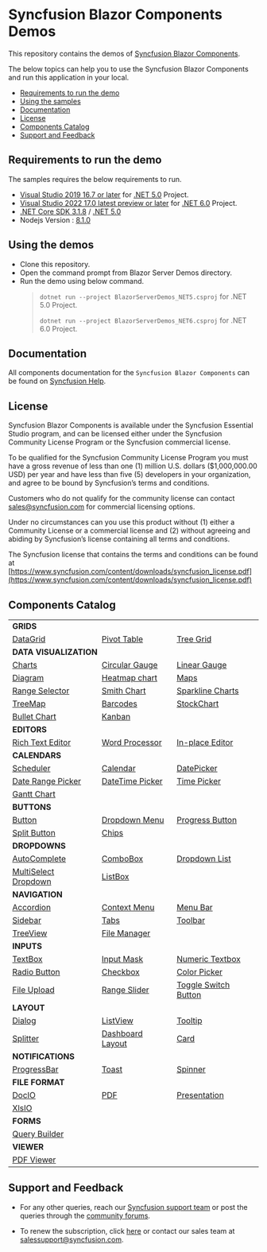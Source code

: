 # Syncfusion Blazor Components Demos

This repository contains the demos of [Syncfusion Blazor Components](https://blazor.syncfusion.com/demos/).

The below topics can help you to use the Syncfusion Blazor Components and run this application in your local.

* [Requirements to run the demo](#requirements-to-run-the-demo)
* [Using the samples](#using-the-samples)
* [Documentation](#documentation)
* [License](#license)
* [Components Catalog](#components-catalog)
* [Support and Feedback](#support-and-feedback)

## Requirements to run the demo

The samples requires the below requirements to run.

* [Visual Studio 2019 16.7 or later](https://visualstudio.microsoft.com/vs/preview/) for [.NET 5.0](https://dotnet.microsoft.com/download/dotnet/5.0) Project.
* [Visual Studio 2022 17.0 latest preview or later](https://visualstudio.microsoft.com/vs/preview/) for [.NET 6.0](https://dotnet.microsoft.com/en-us/download/dotnet/6.0) Project.
* [.NET Core SDK 3.1.8](https://dotnet.microsoft.com/download/dotnet-core/3.1) / [.NET 5.0](https://dotnet.microsoft.com/download/dotnet/5.0)
* Nodejs Version : [8.1.0](https://nodejs.org/download/release/v8.1.0/)

## Using the demos

* Clone this repository.
* Open the command prompt from Blazor Server Demos directory.
* Run the demo using below command.
   >`dotnet run --project BlazorServerDemos_NET5.csproj` for .NET 5.0 Project.
   >
   >`dotnet run --project BlazorServerDemos_NET6.csproj` for .NET 6.0 Project.

## Documentation

All components documentation for the `Syncfusion Blazor Components` can be found on [Syncfusion Help](https://blazor.syncfusion.com/documentation/introduction/).

## License

Syncfusion Blazor Components is available under the Syncfusion Essential Studio program,  and can be licensed either under the Syncfusion Community License Program or the Syncfusion commercial license.

To be qualified for the Syncfusion Community License Program you must have a gross revenue of less than one (1) million U.S. dollars ($1,000,000.00 USD) per year and have less than five (5) developers in your organization, and agree to be bound by Syncfusion’s terms and conditions.

Customers who do not qualify for the community license can contact sales@syncfusion.com for commercial licensing options.

Under no circumstances can you use this product without (1) either a Community License or a commercial license and (2) without agreeing and abiding by Syncfusion’s license containing all terms and conditions.

The Syncfusion license that contains the terms and conditions can be found at
[https://www.syncfusion.com/content/downloads/syncfusion_license.pdf](https://www.syncfusion.com/content/downloads/syncfusion_license.pdf)

## Components Catalog

<table>
    <tr>
        <td colspan="3" rowspan="1">
            <b>GRIDS<b>
        </td>
    </tr>
    <tr>
        <td>
            <a href="Common/Pages/Grid">DataGrid</a>
        </td>
        <td>
            <a href="Common/Pages/PivotView">Pivot Table</a>
        </td>
        <td>
            <a href="Common/Pages/TreeGrid">Tree Grid</a>
        </td>
    </tr>
    <tr>
        <td colspan="3" rowspan="1">
            <b>DATA VISUALIZATION<b>
        </td>
    </tr>
    <tr>
        <td>
            <a href="Common/Pages/Charts">Charts</a>
        </td>
        <td>
            <a href="Common/Pages/CircularGauge">Circular Gauge</a>
        </td>
        <td>
            <a href="Common/Pages/LinearGauge">Linear Gauge</a>
        </td>
    </tr>
    <tr>
        <td>
            <a href="Common/Pages/Diagram">Diagram</a>
        </td>
        <td>
            <a href="Common/Pages/HeatMapChart">Heatmap chart</a>
        </td>
        <td>
            <a href="Common/Pages/Maps">Maps</a>
        </td>
    </tr>
    <tr>
        <td>
            <a href="Common/Pages/Charts/RangeNavigator">Range Selector</a>
        </td>
        <td>
            <a href="Common/Pages/Charts/SmithChart">Smith Chart</a>
        </td>
        <td>
            <a href="Common/Pages/Charts/Sparkline">Sparkline Charts</a>
        </td>
    </tr>
    <tr>
        <td>
            <a href="Common/Pages/TreeMap">TreeMap</a>
        </td>
        <td>
            <a href="Common/Pages/Barcodes">Barcodes</a>
        </td>
        <td>
            <a href="Common/Pages/Charts/StockChart">StockChart</a>
        </td>
    </tr>
    <tr>
        <td>
            <a href="Common/Pages/Charts/BulletChart">Bullet Chart</a>
        </td>
        <td>
            <a href="Common/Pages/Kanban">Kanban</a>
        </td>
        <td></td>
    </tr>
    <tr>
        <td colspan="3" rowspan="1">
            <b>EDITORS<b>
        </td>
    </tr>
    <tr>
        <td>
            <a href="Common/Pages/RichTextEditor">Rich Text Editor</a>
        </td>
        <td>
            <a href="Common/Pages/DocumentEditor">Word Processor</a>
        </td>
        <td>
            <a href="Common/Pages/Editors/InPlaceEditor">In-place Editor</a>
        </td>
    </tr>
    <tr>
        <td colspan="3" rowspan="1">
            <b>CALENDARS<b>
        </td>
    </tr>
    <tr>
        <td>
            <a href="Common/Pages/Schedule">Scheduler</a>
        </td>
        <td>
            <a href="Common/Pages/Calendars/Calendar">Calendar</a>
        </td>
        <td>
            <a href="Common/Pages/Calendars/DatePicker">DatePicker</a>
        </td>
    </tr>
    <tr>
        <td>
            <a href="Common/Pages/Calendars/DateRangePicker">Date Range Picker</a>
        </td>
        <td>
            <a href="Common/Pages/Calendars/DateTimePicker">DateTime Picker</a>
        </td>
        <td>
            <a href="Common/Pages/Calendars/TimePicker">Time Picker</a>
        </td>
    </tr>
    <tr>
        <td>
            <a href="Common/Pages/GanttChart">Gantt Chart</a>
        </td>
        <td>
        </td>
        <td>
        </td>
    </tr>
    <tr>
        <td colspan="3" rowspan="1">
            <b>BUTTONS<b>
        </td>
    </tr>
    <tr>
        <td>
            <a href="Common/Pages/Buttons/Button">Button</a>
        </td>
        <td>
            <a href="Common/Pages/Buttons/Button/DropDownButton.razor">Dropdown Menu</a>
        </td>
        <td>
            <a href="Common/Pages/Buttons/Button/ProgressButton.razor">Progress Button</a>
        </td>
    </tr>
    <tr>
        <td>
            <a href="Common/Pages/Buttons/Button/SplitButton.razor">Split Button</a>
        </td>
        <td>
            <a href="Common/Pages/Buttons/Chips">Chips</a>
        </td>
        <td></td>
    </tr>
    <tr>
        <td colspan="3" rowspan="1">
            <b>DROPDOWNS<b>
        </td>
    </tr>
    <tr>
        <td>
            <a href="Common/Pages/DropDowns/AutoComplete">AutoComplete</a>
        </td>
        <td>
            <a href="Common/Pages/DropDowns/ComboBox">ComboBox</a>
        </td>
        <td>
            <a href="Common/Pages/DropDowns/DropDownList">Dropdown List</a>
        </td>
    </tr>
    <tr>
        <td>
            <a href="Common/Pages/DropDowns/MultiSelect">MultiSelect Dropdown</a>
        </td>
        <td>
            <a href="Common/Pages/DropDowns/ListBox">ListBox</a>
        </td>
        <td></td>
    </tr>
    <tr>
        <td colspan="3" rowspan="1">
            <b>NAVIGATION<b>
        </td>
    </tr>
    <tr>
        <td>
            <a href="Common/Pages/Navigations/Accordion">Accordion</a>
        </td>
        <td>
            <a href="Common/Pages/Navigations/ContextMenu">Context Menu</a>
        </td>
        <td>
            <a href="Common/Pages/Navigations/MenuBar">Menu Bar</a>
        </td>
    </tr>
    <tr>
        <td>
            <a href="Common/Pages/Navigations/Sidebar">Sidebar</a>
        </td>
        <td>
            <a href="Common/Pages/Navigations/Tabs">Tabs</a>
        </td>
        <td>
            <a href="Common/Pages/Navigations/Toolbar">Toolbar</a>
        </td>
    </tr>
    <tr>
        <td>
            <a href="Common/Pages/Navigations/TreeView">TreeView</a>
        </td>
        <td>
             <a href="Common/Pages/Navigations/FileManager">File Manager</a>
        </td>
        <td></td>
    </tr>
    <tr>
        <td colspan="3" rowspan="1">
            <b>INPUTS<b>
        </td>
    </tr>
    <tr>
        <td>
            <a href="Common/Pages/Inputs/TextBox">TextBox</a>
        </td>
        <td>
            <a href="Common/Pages/Inputs/MaskedTextBox">Input Mask</a>
        </td>
         <td>
            <a href="Common/Pages/Inputs/NumericTextBox">Numeric Textbox</a>
        </td>
    </tr>
    <tr>
        <td>
            <a href="Common/Pages/Buttons/Button/RadioButton.razor">Radio Button</a>
        </td>
        <td>
            <a href="Common/Pages/Buttons/Button/CheckBox.razor">Checkbox</a>
        </td>
        <td>
            <a href="Common/Pages/Inputs/ColorPicker">Color Picker</a>
        </td>
    </tr>
    <tr>
        <td>
            <a href="Common/Pages/Inputs/Uploader">File Upload</a>
        </td>
        <td>
            <a href="Common/Pages/Inputs/RangeSlider">Range Slider</a>
        </td>
        <td>
            <a href="Common/Pages/Buttons/Button/Switch.razor">Toggle Switch Button</a>
        </td>
    </tr>
    <tr>
        <td colspan="3" rowspan="1">
            <b>LAYOUT<b>
        </td>
    </tr>
    <tr>
        <td>
            <a href="Common/Pages/Popups/Dialog">Dialog</a>
        </td>
        <td>
            <a href="Common/Pages/Layouts/Listview">ListView</a>
        </td>
        <td>
            <a href="Common/Pages/Popups/Tooltip">Tooltip</a>
        </td>
    </tr>
    <tr>
        <td>
            <a href="Common/Pages/Layouts/Splitter">Splitter</a>
        </td>
        <td>
            <a href="Common/Pages/Layouts/DashboardLayout">Dashboard Layout</a>
        </td>
        <td>
            <a href="Common/Pages/Cards/Card">Card</a>
        </td>
    </tr>
    <tr>
        <td colspan="3" rowspan="1">
            <b>NOTIFICATIONS<b>
        </td>
    </tr>
    <tr>
        <td>
            <a href="Common/Pages/ProgressBar/ProgressBar">ProgressBar</a>
        </td>
        <td>
            <a href="Common/Pages/Notifications/Toast">Toast</a>
        </td>
        <td>
            <a href="Common/Pages/Notifications/Spinner">Spinner</a>
        </td>
    </tr>
     <tr>
        <td colspan="3" rowspan="1">
            <b>FILE FORMAT<b>
        </td>
    </tr>
    <tr>
        <td>
            <a href="Common/Pages/FileFormats/DocIO">DocIO</a>
        </td>
        <td>
            <a href="Common/Pages/FileFormats/PDF">PDF</a>
        </td>
        <td>
            <a href="Common/Pages/FileFormats/Presentation">Presentation</a>
        </td>
    </tr>
    <tr>
        <td>
            <a href="Common/Pages/FileFormats/XlsIO">XlsIO</a>
        </td>
        <td></td>
        <td></td>
    </tr>
    <tr>
        <td colspan="3" rowspan="1">
            <b>FORMS<b>
        </td>
    </tr>
    <tr>
        <td>
            <a href="Common/Pages/Forms/QueryBuilder">Query Builder</a>
        </td>
        <td></td>
        <td></td>
    </tr>
    <tr>
        <td colspan="3" rowspan="1">
            <b>VIEWER<b>
        </td>
    </tr>
    <tr>
        <td>
            <a href="Common/Pages/Viewer/PdfViewer">PDF Viewer</a>
        </td>
        <td></td>
        <td></td>
    </tr>
</table>

## Support and Feedback

* For any other queries, reach our [Syncfusion support team](https://www.syncfusion.com/support/directtrac/incidents/newincident?utm_source=github&utm_medium=listing&utm_campaign=blazor-samples) or post the queries through the [community forums](https://www.syncfusion.com/forums?utm_source=github&utm_medium=listing&utm_campaign=blazor-samples).

* To renew the subscription, click [here](https://www.syncfusion.com/sales/products?utm_source=github&utm_medium=listing&utm_campaign=blazor-samples) or contact our sales team at <salessupport@syncfusion.com>.